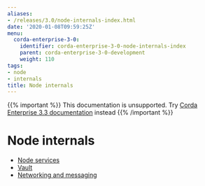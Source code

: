 ```yaml
---
aliases:
- /releases/3.0/node-internals-index.html
date: '2020-01-08T09:59:25Z'
menu:
  corda-enterprise-3-0:
    identifier: corda-enterprise-3-0-node-internals-index
    parent: corda-enterprise-3-0-development
    weight: 110
tags:
- node
- internals
title: Node internals
---
```

{{% important %}}
This documentation is unsupported.
Try [Corda Enterprise 3.3 documentation](/docs/corda-enterprise/3.3/_index.md) instead
{{% /important %}}


# Node internals



* [Node services](node-services.md)
* [Vault](vault.md)
* [Networking and messaging](messaging.md)



